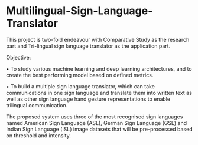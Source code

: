 # Multilingual-Sign-Language-Translator

This project is two-fold endeavour with Comparative Study as the research part and Tri-lingual sign language translator as the application part. 

Objective:  

•	To study various machine learning and deep learning architectures, and to create the best performing model based on defined metrics.

•	To build a multiple sign language translator, which can take communications in one sign language and translate them into written text as well as other sign language hand gesture representations to enable trilingual communication. 

The proposed system uses three of the most recognised sign languages named American Sign Language (ASL), German Sign Language (GSL) and Indian Sign Language (ISL) image datasets that will be pre-processed based on threshold and intensity. 

